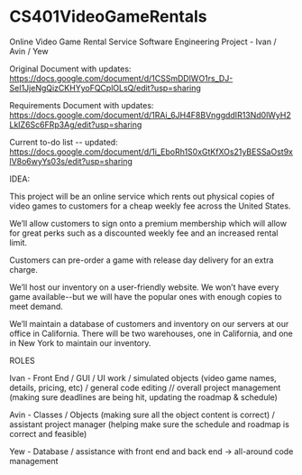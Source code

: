 # CS401VideoGameRentals
Online Video Game Rental Service Software Engineering Project - Ivan / Avin / Yew


Original Document with updates:
https://docs.google.com/document/d/1CSSmDDlWO1rs_DJ-SeI1JjeNgQizCKHYyoFQCplOLsQ/edit?usp=sharing

Requirements Document with updates:
https://docs.google.com/document/d/1RAi_6JH4F8BVnggddIR13Nd0lWyH2LkIZ6Sc6FRp3Ag/edit?usp=sharing

Current to-do list -- updated:
https://docs.google.com/document/d/1i_EboRh1S0xGtKfXOs21yBESSaOst9xlV8o6wyYs03s/edit?usp=sharing


IDEA:

This project will be an online service which rents out physical copies of video games to customers for a cheap weekly fee across the United States. 

We’ll allow customers to sign onto a premium membership which will allow for great perks such as a discounted weekly fee and an increased rental limit.

Customers can pre-order a game with release day delivery for an extra charge. 

We’ll host our inventory on a user-friendly website. We won’t have every game available--but we will have the popular ones with enough copies to meet demand.

We’ll maintain a database of customers and inventory on our servers at our office in California.
There will be two warehouses, one in California, and one in New York to maintain our inventory.

ROLES

Ivan - Front End / GUI / UI work / simulated objects (video game names, details, pricing, etc) / general code editing // overall project management (making sure deadlines are being hit, updating the roadmap & schedule)

Avin - Classes / Objects (making sure all the object content is correct) / assistant project manager (helping make sure the schedule and roadmap is correct and feasible)

Yew - Database / assistance with front end and back end -> all-around code management
